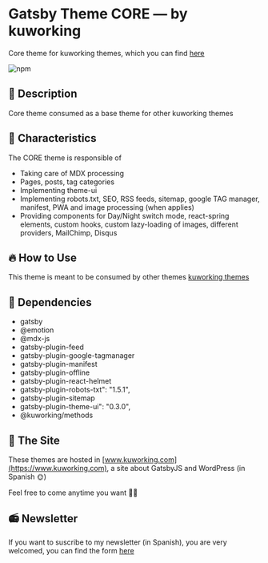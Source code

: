 # Gatsby Theme CORE — by kuworking

Core theme for kuworking themes, which you can find [here](https://www.kuworking.com/themes)

![npm](https://img.shields.io/npm/v/gatsby-theme-kuworking-core?style=flat-square)

## 📝 Description

Core theme consumed as a base theme for other kuworking themes

## 🚀 Characteristics

The CORE theme is responsible of

- Taking care of MDX processing
- Pages, posts, tag categories
- Implementing theme-ui
- Implementing robots.txt, SEO, RSS feeds, sitemap, google TAG manager, manifest, PWA and image processing (when applies)
- Providing components for Day/Night switch mode, react-spring elements, custom hooks, custom lazy-loading of images, different providers, MailChimp, Disqus

## 🔥 How to Use

This theme is meant to be consumed by other themes [kuworking themes](https://www.kuworking.com/themes)

## 🧡 Dependencies

- gatsby
- @emotion
- @mdx-js
- gatsby-plugin-feed
- gatsby-plugin-google-tagmanager
- gatsby-plugin-manifest
- gatsby-plugin-offline
- gatsby-plugin-react-helmet
- gatsby-plugin-robots-txt": "1.5.1",
- gatsby-plugin-sitemap
- gatsby-plugin-theme-ui": "0.3.0",
- @kuworking/methods

## 🖖 The Site

These themes are hosted in [www.kuworking.com](https://www.kuworking.com), a site about GatsbyJS and WordPress (in Spanish 🌞)

Feel free to come anytime you want 🙋‍♂️

## 📻 Newsletter

If you want to suscribe to my newsletter (in Spanish), you are very welcomed, you can find the form [here](https://www.kuworking.com/list)
